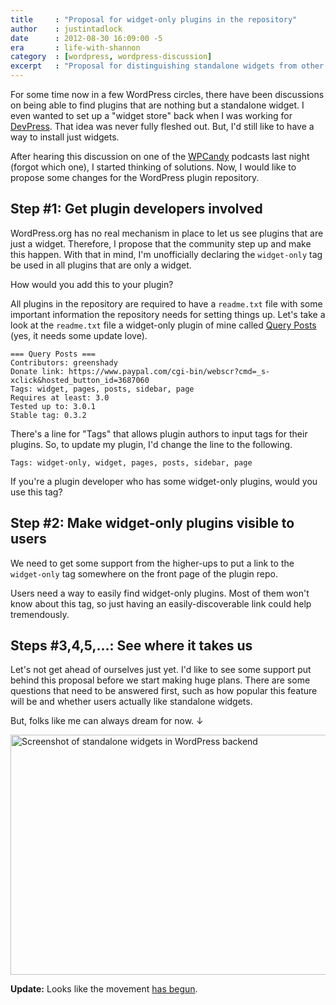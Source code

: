```yaml
---
title     : "Proposal for widget-only plugins in the repository"
author    : justintadlock
date      : 2012-08-30 16:09:00 -5
era       : life-with-shannon
category  : [wordpress, wordpress-discussion]
excerpt   : "Proposal for distinguishing standalone widgets from other plugins in the WordPress plugin repository."
---
```


For some time now in a few WordPress circles, there have been discussions on being able to find plugins that are nothing but a standalone widget.  I even wanted to set up a "widget store" back when I was working for <a href="http://devpress.com" title="DevPress">DevPress</a>.  That idea was never fully fleshed out.  But, I'd still like to have a way to install just widgets.

After hearing this discussion on one of the <a href="http://wpcandy.com" title="WPCandy">WPCandy</a> podcasts last night (forgot which one), I started thinking of solutions.  Now, I would like to propose some changes for the WordPress plugin repository.

## Step #1: Get plugin developers involved

WordPress.org has no real mechanism in place to let us see plugins that are just a widget.  Therefore, I propose that the community step up and make this happen.  With that in mind, I'm unofficially declaring the <code>widget-only</code> tag be used in all plugins that are only a widget.

How would you add this to your plugin?

All plugins in the repository are required to have a <code>readme.txt</code> file with some important information the repository needs for setting things up.  Let's take a look at the <code>readme.txt</code> file a widget-only plugin of mine called <a href="http://wordpress.org/extend/plugins/query-posts" title="Query Posts WordPress plugin">Query Posts</a> (yes, it needs some update love).

<pre><code>=== Query Posts ===
Contributors: greenshady
Donate link: https://www.paypal.com/cgi-bin/webscr?cmd=_s-xclick&hosted_button_id=3687060
Tags: widget, pages, posts, sidebar, page
Requires at least: 3.0
Tested up to: 3.0.1
Stable tag: 0.3.2</code></pre>

There's a line for "Tags" that allows plugin authors to input tags for their plugins.  So, to update my plugin, I'd change the line to the following.

<pre><code>Tags: widget-only, widget, pages, posts, sidebar, page</code></pre>

If you're a plugin developer who has some widget-only plugins, would you use this tag?

## Step #2:  Make widget-only plugins visible to users

We need to get some support from the higher-ups to put a link to the <code>widget-only</code> tag somewhere on the front page of the plugin repo.

Users need a way to easily find widget-only plugins.  Most of them won't know about this tag, so just having an easily-discoverable link could help tremendously.

## Steps #3,4,5,...:  See where it takes us

Let's not get ahead of ourselves just yet.  I'd like to see some support put behind this proposal before we start making huge plans.  There are some questions that need to be answered first, such as how popular this feature will be and whether users actually like standalone widgets.

But, folks like me can always dream for now. &darr;

<img src="http://justintadlock.com/blog/wp-content/uploads/2012/08/widget-installer.png" alt="Screenshot of standalone widgets in WordPress backend" title="Install Plugins: Widget" width="602" height="384" class="aligncenter size-full wp-image-4582" />

<p class="alert"><strong>Update:</strong>  Looks like the movement <a href="http://wordpress.org/extend/plugins/topics/widget-only" title="Widget-only plugins">has begun</a>.</p>
